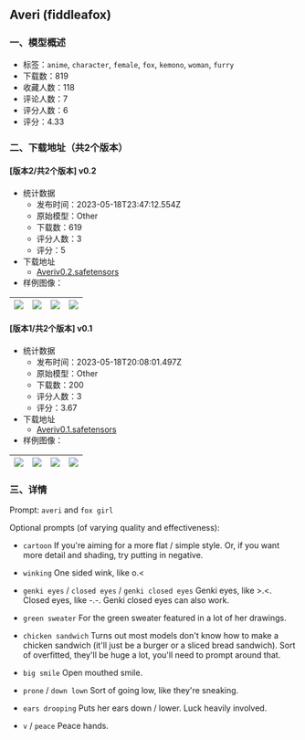## Averi (fiddleafox)
### 一、模型概述

- 标签：`anime`, `character`, `female`, `fox`, `kemono`, `woman`, `furry`
- 下载数：819
- 收藏人数：118
- 评论人数：7
- 评分人数：6
- 评分：4.33

### 二、下载地址（共2个版本）

#### [版本2/共2个版本] v0.2

- 统计数据
  - 发布时间：2023-05-18T23:47:12.554Z
  - 原始模型：Other
  - 下载数：619
  - 评分人数：3
  - 评分：5
- 下载地址
  - [Averiv0.2.safetensors](https://civitai.com/api/download/models/74324)
- 样例图像：

| <img src="https://image.civitai.com/xG1nkqKTMzGDvpLrqFT7WA/81399993-babc-4da1-b8ba-4bcba6bd8266/width=450/830928.jpeg" /> | <img src="https://image.civitai.com/xG1nkqKTMzGDvpLrqFT7WA/23b19c83-bacb-4514-b1f8-367daf2966dd/width=450/830929.jpeg" /> | <img src="https://image.civitai.com/xG1nkqKTMzGDvpLrqFT7WA/f8417b7b-d16b-444b-bbb2-f9d13bfd73ec/width=450/831259.jpeg" /> | <img src="https://image.civitai.com/xG1nkqKTMzGDvpLrqFT7WA/28993477-ff13-4c7f-81aa-8677ca558f56/width=450/831425.jpeg" /> |
| ---- | ---- | ---- | ---- |

#### [版本1/共2个版本] v0.1

- 统计数据
  - 发布时间：2023-05-18T20:08:01.497Z
  - 原始模型：Other
  - 下载数：200
  - 评分人数：3
  - 评分：3.67
- 下载地址
  - [Averiv0.1.safetensors](https://civitai.com/api/download/models/63414)
- 样例图像：

| <img src="https://image.civitai.com/xG1nkqKTMzGDvpLrqFT7WA/b6f161a4-72e0-4033-bd09-603233a95b7c/width=450/753905.jpeg" /> | <img src="https://image.civitai.com/xG1nkqKTMzGDvpLrqFT7WA/9f082c71-fc7c-4beb-8c7b-8d8965b7fc5f/width=450/753906.jpeg" /> | <img src="https://image.civitai.com/xG1nkqKTMzGDvpLrqFT7WA/4365d4e8-f9b2-46b6-bb3d-2778f2920e43/width=450/753896.jpeg" /> | <img src="https://image.civitai.com/xG1nkqKTMzGDvpLrqFT7WA/b0aa3f7a-051e-4fd7-81cf-e97a196324b9/width=450/802578.jpeg" /> |
| ---- | ---- | ---- | ---- |


### 三、详情
<p>Prompt: <code>averi</code> and <code>fox girl</code></p><p>Optional prompts (of varying quality and effectiveness):</p><ul><li><p><code>cartoon</code> If you're aiming for a more flat / simple style. Or, if you want more detail and shading, try putting in negative.</p></li><li><p><code>winking</code> One sided wink, like o.&lt;</p></li><li><p><code>genki eyes</code> / <code>closed eyes</code> / <code>genki closed eyes</code> Genki eyes, like &gt;.&lt;. Closed eyes, like -.-. Genki closed eyes can also work.</p></li><li><p><code>green sweater</code> For the green sweater featured in a lot of her drawings.</p></li><li><p><code>chicken sandwich</code> Turns out most models don't know how to make a chicken sandwich (it'll just be a burger or a sliced bread sandwich). Sort of overfitted, they'll be huge a lot, you'll need to prompt around that.</p></li><li><p><code>big smile</code> Open mouthed smile.</p></li><li><p><code>prone</code> / <code>down lown</code> Sort of going low, like they're sneaking.</p></li><li><p><code>ears drooping</code> Puts her ears down / lower. Luck heavily involved.</p></li><li><p><code>v</code> / <code>peace</code> Peace hands.</p></li></ul>